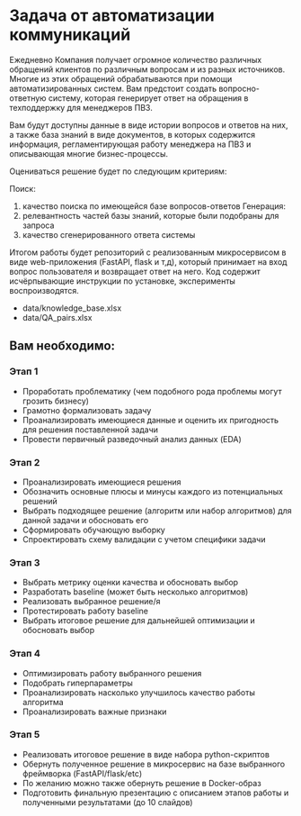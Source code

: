 # Задача от автоматизации коммуникаций

Ежедневно Компания получает огромное количество различных обращений клиентов по различным вопросам и из разных источников. Многие из этих обращений обрабатываются при помощи автоматизированных систем. Вам предстоит создать вопросно-ответную систему, которая генерирует ответ на обращения в техподдержку для менеджеров ПВЗ. 

Вам будут доступны данные в виде истории вопросов и ответов на них, а также база знаний в виде документов, в которых содержится информация, регламентирующая работу менеджера на ПВЗ и описывающая многие бизнес-процессы. 

Оцениваться решение будет по следующим критериям: 

Поиск: 
1) качество поиска по имеющейся базе вопросов-ответов 
Генерация: 
1) релевантность частей базы знаний, которые были подобраны для запроса 
2) качество сгенерированного ответа системы 

Итогом работы будет репозиторий с реализованным микросервисом в виде web-приложения (FastAPI, flask и т,д), который принимает на вход вопрос пользователя и возвращает ответ на него. Код содержит исчёрпывающие инструкции по установке, эксперименты воспроизводятся. 

- data/knowledge_base.xlsx
- data/QA_pairs.xlsx

## Вам необходимо: 
### Этап 1 
- Проработать проблематику (чем подобного рода проблемы могут грозить бизнесу) 
- Грамотно формализовать задачу 
- Проанализировать имеющиеся данные и оценить их пригодность для решения поставленной задачи
- Провести первичный разведочный анализ данных (EDA) 
### Этап 2 
- Проанализировать имеющиеся решения 
- Обозначить основные плюсы и минусы каждого из потенциальных решений 
- Выбрать подходящее решение (алгоритм или набор алгоритмов) для данной задачи и обосновать его 
- Сформировать обучающую выборку 
- Спроектировать схему валидации с учетом специфики задачи 
### Этап 3 
- Выбрать метрику оценки качества и обосновать выбор 
- Разработать baseline (может быть несколько алгоритмов) 
- Реализовать выбранное решение/я 
- Протестировать работу baseline 
- Выбрать итоговое решение для дальнейшей оптимизации и обосновать выбор 
### Этап 4 
- Оптимизировать работу выбранного решения 
- Подобрать гиперпараметры 
- Проанализировать насколько улучшилось качество работы алгоритма 
- Проанализировать важные признаки 
### Этап 5 
- Реализовать итоговое решение в виде набора python-скриптов 
- Обернуть полученное решение в микросервис на базе выбранного фреймворка (FastAPI/flask/etc) 
- По желанию можно также обернуть решение в Docker-образ 
- Подготовить финальную презентацию с описанием этапов работы и полученными результатами (до 10 слайдов)
